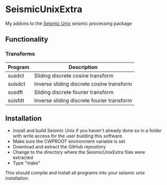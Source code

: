# SeismicUnixExtra
My addons to the [Seismic Unix](http://www.cwp.mines.edu/cwpcodes/) seismic processing package

## Functionality

### Transforms

| Program | Description                                |
| ------- | ------------------------------------------ |
| susdct  | Sliding discrete cosine transform          |
| suisdct | Inverse sliding discrete cosine transform  |
| susdft  | Sliding discrete fourier transform         |
| suisfdt | Inverse sliding discrete fourier transform | 

## Installation
  * Install and build Seismic Unix if you haven't already done so in a folder with write access for the user building this software.
  * Make sure the CWPROOT environment variable is set
  * Download and extract the GitHub repository
  * Change to the directory where the SeismicUnixExtra files were extracted
  * Type "make"

This should compile and install all programs into your seismic unix installation.
